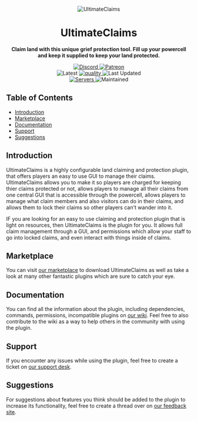 <p align="center">
<img alt="UltimateClaims"
    src="https://proxy.songoda.com/200/https://cdn2.songoda.com/products/ultimateclaims/rmpxtAfVcKtBbeGhUq3l8On31zMJpn9Uua3qmmhO.png">
</p>

<h1 align="center">UltimateClaims</h1>

<p align="center">
 <b>
      Claim land with this unique grief protection tool.
      Fill up your powercell and keep it supplied to keep your land protected.
  </b>
</p>

<p align="center">
    <a href="https://discord.gg/songoda">
        <img alt="Discord" src="https://img.shields.io/discord/293212540723396608?color=7289DA&label=Discord&logo=discord&logoColor=7289DA">
    </a>
    <a href="https://www.patreon.com/join/songoda">
        <img alt="Patreon" src="https://img.shields.io/badge/-Support_on_Patreon-F96854.svg?logo=patreon&style=flat&logoColor=white">
    </a> 
    <br>
    <img alt="Latest" src="https://img.shields.io/badge/-ver_1.4-4078C0.svg?logo=github&style=flat&logoColor=white&color=blue&label=Latest&labelColor=black">
    <a href="https://app.codacy.com/gh/songoda/UltimateClaims/dashboard">
        <img alt="quality" src="https://img.shields.io/codacy/grade/5c674a92073b46c49f1d5fb42d8e24ed">
    </a>
    <img alt="Last Updated" src="https://img.shields.io/github/last-commit/songoda/UltimateClaims">
    <br>
    <a href="https://bstats.org/plugin/bukkit/UltimateClaims/5218">
        <img alt="Servers" src="https://img.shields.io/bstats/servers/5218">
    </a>
    <img alt="Maintained" src="https://img.shields.io/maintenance/yes/2021"> 
</p>

## Table of Contents 

*   [Introduction](#introduction)
*   [Marketplace](#marketplace)
*   [Documentation](#documentation)
*   [Support](#support)
*   [Suggestions](#suggestions)

## Introduction
UltimateClaims is a highly configurable land claiming and protection plugin,
that offers players an easy to use GUI to manage their claims.
UltimateClaims allows you to make it so players are charged for keeping thier claims protected or not,
allows players to manage all their claims from one central GUI that is accessible through the powercell,
allows players to manage what claim members and also visitors can do in their claims,
and allows them to lock their claims so other players can't wander into it.

IF you are looking for an easy to use claiming and protection plugin that is light on resources,
then UltimateClaims is the plugin for you. It allows full claim management through a GUI, and permissions
which allow your staff to go into locked claims, and even interact with things inside of claims. 

## Marketplace
You can visit [our marketplace](https://songoda.com/marketplace/product/ultimateclaims-the-ultimate-claiming-plugin.65)
to download UltimateClaims as well as take a look at many other fantastic plugins which are sure to catch your eye.

## Documentation
You can find all the information about the plugin, including dependencies,
commands, permissions, incompatible plugins on [our wiki](https://wiki.songoda.com/Ultimate_Claims).
Feel free to also contribute to the wiki as a way to help others in the community with using the plugin.
  
## Support
If you encounter any issues while using the plugin,
feel free to create a ticket on [our support desk](https://support.songoda.com).

## Suggestions
For suggestions about features you think should be added to the plugin to increase its functionality,
feel free to create a thread over on [our feedback site](https://feedback.songoda.com).
